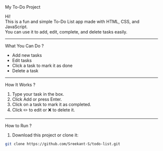 My To-Do Project

Hi!   
This is a fun and simple To-Do List app made with HTML, CSS, and JavaScript.  
You can use it to add, edit, complete, and delete tasks easily.  

---

 What You Can Do ?

-  Add new tasks  
-  Edit tasks  
-  Click a task to mark it as done  
-  Delete a task  

---

 How It Works ?
1. Type your task in the box.  
2. Click Add or press Enter.  
3. Click on a task to mark it as completed.  
4. Click ✏️ to edit or ❌ to delete it.  

---

 How to Run ?
1. Download this project or clone it:

```bash
git clone https://github.com/Sreekant-S/todo-list.git
